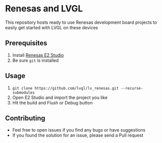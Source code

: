 # Renesas and LVGL

This repository hosts ready to use Renesas development board projects to easily get started with LVGL on these devices

## Prerequisites
1. Install [Renesas E2 Studio](https://www.renesas.com/us/en/software-tool/e-studio)
2. Be sure `git` is installed

## Usage
1. `git clone https://github.com/lvgl/lv_renesas.git --recurse-submodules`
2. Open E2 Studio and import the project you like
3. Hit the build and Flush or Debug button

## Contributing
- Feel free to open issues if you find any bugs or have suggestions
- If you found the solution for an issue, please send a Pull request 

